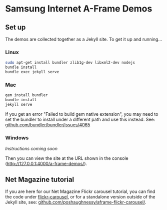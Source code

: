 # Samsung Internet A-Frame Demos

## Set up

The demos are collected together as a Jekyll site. To get it up and running...

### Linux

```bash
sudo apt-get install bundler zlib1g-dev libxml2-dev nodejs
bundle install
bundle exec jekyll serve
```

### Mac

```bash
gem install bundler
bundle install
jekyll serve
```

If you get an error "Failed to build gem native extension", you may need to set the bundler
to install under a different path and use this instead. See: [github.com/bundler/bundler/issues/4065](https://github.com/bundler/bundler/issues/4065)
  

### Windows

*Instructions coming soon*

Then you can view the site at the URL shown in the console (http://127.0.0.1:4000/a-frame-demos/).

## Net Magazine tutorial

If you are here for our Net Magazine Flickr carousel tutorial, you can find the code under
[flickr-carousel](flickr-carousel), or for a standalone version outside of the Jekyll site, see: 
[github.com/poshaughnessy/aframe-flickr-carousel/](https://github.com/poshaughnessy/aframe-flickr-carousel/).
